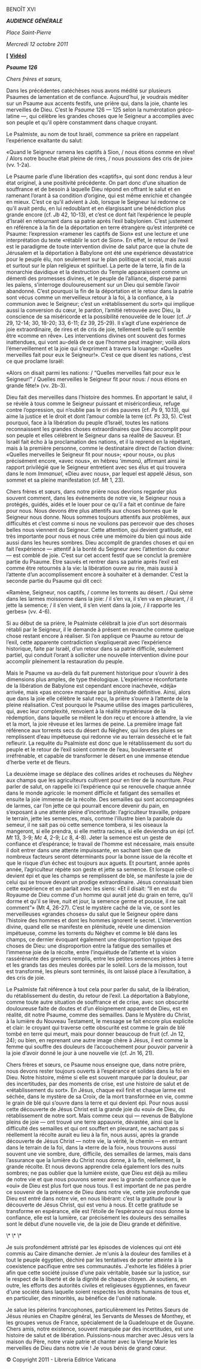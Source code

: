 BENOÎT XVI

***AUDIENCE GÉNÉRALE***

*Place Saint-Pierre*

*Mercredi 12 octobre 2011*

**\[** **[Vidéo](http://player.rv.va/vaticanplayer.asp?language=it&tic=VA_F1BREGHT)\]**

***Psaume 126***

*Chers frères et sœurs,*

Dans les précédentes catéchèses nous avons médité sur plusieurs Psaumes de lamentation et de confiance. Aujourd’hui, je voudrais méditer sur un Psaume aux accents festifs, une prière qui, dans la joie, chante les merveilles de Dieu. C’est le *Psaume* 126 — 125 selon la numérotation gréco-latine —, qui célèbre les grandes choses que le Seigneur a accomplies avec son peuple et qu’il opère constamment dans chaque croyant.

Le Psalmiste, au nom de tout Israël, commence sa prière en rappelant l’expérience exaltante du salut:

«Quand le Seigneur ramena les captifs à Sion, / nous étions comme en rêve! / Alors notre bouche était pleine de rires, / nous poussions des cris de joie» (vv. 1-2a).

Le Psaume parle d’une libération des «captifs», qui sont donc rendus à leur état originel, à une positivité précédente. On part donc d’une situation de souffrance et de besoin à laquelle Dieu répond en offrant le salut et en ramenant l’orant à sa condition d’origine, qui est même enrichie et changée en mieux. C’est ce qu’il advient à Job, lorsque le Seigneur lui redonne ce qu’il avait perdu, en lui redoublant et en élargissant une bénédiction plus grande encore (cf. *Jb* 42, 10-13), et c’est ce dont fait l’expérience le peuple d’Israël en retournant dans sa patrie après l’exil babylonien. C’est justement en référence à la fin de la déportation en terre étrangère qu’est interprété ce Psaume: l’expression «ramener les captifs de Sion» est une lecture et une interprétation du texte «rétablir le sort de Sion». En effet, le retour de l’exil est le paradigme de toute intervention divine de salut parce que la chute de Jérusalem et la déportation à Babylone ont été une expérience dévastatrice pour le peuple élu, non seulement sur le plan politique et social, mais aussi et surtout sur le plan religieux et spirituel. La perte de la terre, la fin de la monarchie davidique et la destruction du Temple apparaissent comme un démenti des promesses divines, et le peuple de l’alliance, dispersé parmi les païens, s’interroge douloureusement sur un Dieu qui semble l’avoir abandonné. C’est pourquoi la fin de la déportation et le retour dans la patrie sont vécus comme un merveilleux retour à la foi, à la confiance, à la communion avec le Seigneur; c’est un «rétablissement du sort» qui implique aussi la conversion du cœur, le pardon, l’amitié retrouvée avec Dieu, la conscience de sa miséricorde et la possibilité renouvelée de le louer (cf. *Jr* 29, 12-14; 30, 18-20; 33, 6-11; *Ez* 39, 25-29). Il s’agit d’une expérience de joie extraordinaire, de rires et de cris de joie, tellement belle qu’il semble être «comme en rêve». Les interventions divines ont souvent des formes inattendues, qui vont au-delà de ce que l’homme peut imaginer; voilà alors l’émerveillement et la joie qui s’expriment à travers la louange: «Quelles merveilles fait pour eux le Seigneur!». C’est ce que disent les nations, c’est ce que proclame Israël:

«Alors on disait parmi les nations: / “Quelles merveilles fait pour eux le Seigneur!” / Quelles merveilles le Seigneur fit pour nous: / nous étions en grande fête!» (vv. 2b-3).

Dieu fait des merveilles dans l’histoire des hommes. En apportant le salut, il se révèle à tous comme le Seigneur puissant et miséricordieux, refuge contre l’oppression, qui n’oublie pas le cri des pauvres (cf. *Ps* 9, 10.13), qui aime la justice et le droit et dont l’amour comble la terre (cf. *Ps* 33, 5). C’est pourquoi, face à la libération du peuple d’Israël, toutes les nations reconnaissent les grandes choses extraordinaires que Dieu accomplit pour son peuple et elles célèbrent le Seigneur dans sa réalité de Sauveur. Et Israël fait écho à la proclamation des nations, et il la reprend en la répétant, mais à la première personne, comme le destinataire direct de l’action divine: «Quelles merveilles le Seigneur fit pour nous»; «pour nous», ou plus précisément encore, «avec nous», en hébreu *‘immanû*, affirmant ainsi le rapport privilégié que le Seigneur entretient avec ses élus et qui trouvera dans le nom *Immanuel*, «Dieu avec nous», par lequel est appelé Jésus, son sommet et sa pleine manifestation (cf. *Mt* 1, 23).

Chers frères et sœurs, dans notre prière nous devrions regarder plus souvent comment, dans les événements de notre vie, le Seigneur nous a protégés, guidés, aidés et le louer pour ce qu’il a fait et continue de faire pour nous. Nous devons être plus attentifs aux choses bonnes que le Seigneur nous donne. Nous sommes toujours attentifs aux problèmes, aux difficultés et c’est comme si nous ne voulions pas percevoir que des choses belles nous viennent du Seigneur. Cette attention, qui devient gratitude, est très importante pour nous et nous crée une mémoire du bien qui nous aide aussi dans les heures sombres. Dieu accomplit de grandes choses et qui en fait l’expérience — attentif à la bonté du Seigneur avec l’attention du cœur — est comblé de joie. C’est sur cet accent festif que se conclut la première partie du Psaume. Etre sauvés et rentrer dans sa patrie après l’exil est comme être retournés à la vie: la libération ouvre au rire, mais aussi à l’attente d’un accomplissement encore à souhaiter et à demander. C’est la seconde partie du Psaume qui dit ceci:

«Ramène, Seigneur, nos captifs, / comme les torrents au désert. / Qui sème dans les larmes moissonne dans la joie: / il s’en va, il s’en va en pleurant, / il jette la semence; / il s’en vient, il s’en vient dans la joie, / il rapporte les gerbes» (vv. 4-6).

Si au début de sa prière, le Psalmiste célébrait la joie d’un sort désormais rétabli par le Seigneur, il le demande à présent en revanche comme quelque chose restant encore à réaliser. Si l’on applique ce Psaume au retour de l’exil, cette apparente contradiction s’expliquerait avec l’expérience historique, faite par Israël, d’un retour dans sa patrie difficile, seulement partiel, qui conduit l’orant à solliciter une nouvelle intervention divine pour accomplir pleinement la restauration du peuple.

Mais le Psaume va au-delà du fait purement historique pour s’ouvrir à des dimensions plus amples, de type théologique. L’expérience réconfortante de la libération de Babylone est cependant encore inachevée, «déjà» arrivée, mais «pas encore» marquée par la plénitude définitive. Ainsi, alors que dans la joie elle célèbre le salut reçu, la prière s’ouvre à l’attente de la pleine réalisation. C’est pourquoi le Psaume utilise des images particulières, qui, avec leur complexité, renvoient à la réalité mystérieuse de la rédemption, dans laquelle se mêlent le don reçu et encore à attendre, la vie et la mort, la joie rêveuse et les larmes de peine. La première image fait référence aux torrents secs du désert du Néghev, qui lors des pluies se remplissent d’eau impétueuse qui redonne vie au terrain desséché et le fait refleurir. La requête du Psalmiste est donc que le rétablissement du sort du peuple et le retour de l’exil soient comme de l’eau, bouleversante et irréfrénable, et capable de transformer le désert en une immense étendue d’herbe verte et de fleurs.

La deuxième image se déplace des collines arides et rocheuses du Néghev aux champs que les agriculteurs cultivent pour en tirer de la nourriture. Pour parler de salut, on rappelle ici l’expérience qui se renouvelle chaque année dans le monde agricole: le moment difficile et fatigant des semailles et ensuite la joie immense de la récolte. Des semailles qui sont accompagnées de larmes, car l’on jette ce qui pourrait encore devenir du pain, en s’exposant à une attente pleine d’incertitude: l’agriculteur travaille, prépare le terrain, jette les semences, mais, comme l’illustre bien la parabole du semeur, il ne sait pas où cette semence tombera, si les oiseaux la mangeront, si elle prendra, si elle mettra racines, si elle deviendra un épi (cf. *Mt* 13, 3-9; *Mc* 4, 2-9; *Lc* 8, 4-8). Jeter la semence est un geste de confiance et d’espérance; le travail de l’homme est nécessaire, mais ensuite il doit entrer dans une attente impuissante, en sachant bien que de nombreux facteurs seront déterminants pour la bonne issue de la récolte et que le risque d’un échec est toujours aux aguets. Et pourtant, année après année, l’agriculteur répète son geste et jette sa semence. Et lorsque celle-ci devient épi et que les champs se remplissent de blé, se manifeste la joie de celui qui se trouve devant un prodige extraordinaire. Jésus connaissait bien cette expérience et en parlait avec les siens: «Et il disait: “Il en est du Royaume de Dieu comme d'un homme qui aurait jeté du grain en terre, qu'il dorme et qu'il se lève, nuit et jour, la semence germe et pousse, il ne sait comment”» (Mt 4, 26-27). C’est le mystère caché de la vie, ce sont les merveilleuses «grandes choses» du salut que le Seigneur opère dans l’histoire des hommes et dont les hommes ignorent le secret. L’intervention divine, quand elle se manifeste en plénitude, révèle une dimension impétueuse, comme les torrents du Néghev et comme le blé dans les champs, ce dernier évoquant également une disproportion typique des choses de Dieu: une disproportion entre la fatigue des semailles et l’immense joie de la récolte, entre l’inquiétude de l’attente et la vision rassérénante des greniers remplis, entre les petites semences jetées à terre et les grands tas des meules dorées par le soleil. Lors de la moisson, tout est transformé, les pleurs sont terminés, ils ont laissé place à l’exultation, à des cris de joie.

Le Psalmiste fait référence à tout cela pour parler du salut, de la libération, du rétablissement du destin, du retour de l’exil. La déportation à Babylone, comme toute autre situation de souffrance et de crise, avec son obscurité douloureuse faite de doutes et d’un éloignement apparent de Dieu, est en réalité, dit notre Psaume, comme des semailles. Dans le Mystère du Christ, à la lumière du Nouveau Testament, le message se fait encore plus explicite et clair: le croyant qui traverse cette obscurité est comme le grain de blé tombé en terre qui meurt, mais pour donner beaucoup de fruit (cf. Jn 12, 24); ou bien, en reprenant une autre image chère à Jésus, il est comme la femme qui souffre des douleurs de l’accouchement pour pouvoir parvenir à la joie d’avoir donné le jour à une nouvelle vie (cf. Jn 16, 21).

Chers frères et sœurs, ce Psaume nous enseigne que, dans notre prière, nous devons rester toujours ouverts à l’espérance et solides dans la foi en Dieu. Notre histoire, même si elle est souvent marquée par la douleur, par des incertitudes, par des moments de crise, est une histoire de salut et de «rétablissement du sort». En Jésus, chaque exil finit et chaque larme est séchée, dans le mystère de sa Croix, de la mort transformée en vie, comme le grain de blé qui s’ouvre dans la terre et qui devient épi. Pour nous aussi cette découverte de Jésus Christ est la grande joie du «oui» de Dieu, du rétablissement de notre sort. Mais comme ceux qui — revenus de Babylone pleins de joie — ont trouvé une terre appauvrie, dévastée, ainsi que la difficulté des semailles et qui ont souffert en pleurant, ne sachant pas si réellement la récolte aurait eu lieu à la fin, nous aussi, après la grande découverte de Jésus Christ — notre vie, la vérité, le chemin — en entrant dans le terrain de la foi, dans la «terre de la foi», nous trouvons aussi souvent une vie sombre, dure, difficile, des semailles de larmes, mais dans l’assurance que la lumière du Christ nous donne, à la fin, réellement, la grande récolte. Et nous devons apprendre cela également lors des nuits sombres; ne pas oublier que la lumière existe, que Dieu est déjà au milieu de notre vie et que nous pouvons semer avec la grande confiance que le «oui» de Dieu est plus fort que nous tous. Il est important de ne pas perdre ce souvenir de la présence de Dieu dans notre vie, cette joie profonde que Dieu est entré dans notre vie, en nous libérant: c’est la gratitude pour la découverte de Jésus Christ, qui est venu à nous. Et cette gratitude se transforme en espérance, elle est l’étoile de l’espérance qui nous donne la confiance, elle est la lumière, car précisément les douleurs des semailles sont le début d’une nouvelle vie, de la joie de Dieu grande et définitive.

\\* \\* \\*

Je suis profondément attristé par les épisodes de violences qui ont été commis au Caire dimanche dernier. Je m'unis à la douleur des familles et à tout le peuple égyptien, déchiré par les tentatives de porter atteinte à la coexistence pacifique entre ses communautés. J'exhorte les fidèles à prier afin que cette société jouisse d'une paix véritable, basée sur la justice, sur le respect de la liberté et de la dignité de chaque citoyen. Je soutiens, en outre, les efforts des autorités civiles et religieuses égyptiennes, en faveur d'une société dans laquelle soient respectés les droits humains de tous et, en particulier, des minorités, au bénéfice de l'unité nationale.

Je salue les pèlerins francophones, particulièrement les Petites Sœurs de Jésus réunies en Chapitre général, les Servants de Messes de Monthey, et les groupes venus de France, spécialement de la Guadeloupe et de Guyane. Chers amis, notre existence, souvent marquée par des incertitudes, est une histoire de salut et de libération. Puissions-nous marcher avec Jésus vers la maison du Père, notre vraie patrie et chanter avec la Vierge Marie les merveilles de Dieu dans notre vie ! Je vous bénis de grand cœur.

© Copyright 2011 - Libreria Editrice Vaticana